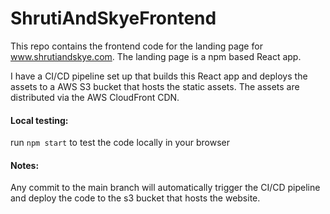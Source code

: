 # ShrutiAndSkyeFrontend

This repo contains the frontend code for the landing page for www.shrutiandskye.com. The landing page is a npm based React app.

I have a CI/CD pipeline set up that builds this React app and deploys the assets to a AWS S3 bucket that hosts the static assets. The assets are distributed via the AWS CloudFront CDN.

#### Local testing:

run `npm start` to test the code locally in your browser

#### Notes:

Any commit to the main branch will automatically trigger the CI/CD pipeline and deploy the code to the s3 bucket that hosts the website.
